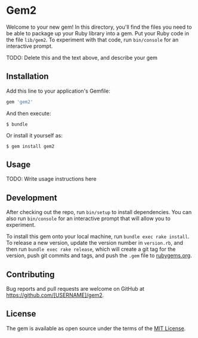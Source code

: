# Gem2

Welcome to your new gem! In this directory, you'll find the files you need to be able to package up your Ruby library into a gem. Put your Ruby code in the file `lib/gem2`. To experiment with that code, run `bin/console` for an interactive prompt.

TODO: Delete this and the text above, and describe your gem

## Installation

Add this line to your application's Gemfile:

```ruby
gem 'gem2'
```

And then execute:

    $ bundle

Or install it yourself as:

    $ gem install gem2

## Usage

TODO: Write usage instructions here

## Development

After checking out the repo, run `bin/setup` to install dependencies. You can also run `bin/console` for an interactive prompt that will allow you to experiment.

To install this gem onto your local machine, run `bundle exec rake install`. To release a new version, update the version number in `version.rb`, and then run `bundle exec rake release`, which will create a git tag for the version, push git commits and tags, and push the `.gem` file to [rubygems.org](https://rubygems.org).

## Contributing

Bug reports and pull requests are welcome on GitHub at https://github.com/[USERNAME]/gem2.


## License

The gem is available as open source under the terms of the [MIT License](http://opensource.org/licenses/MIT).


